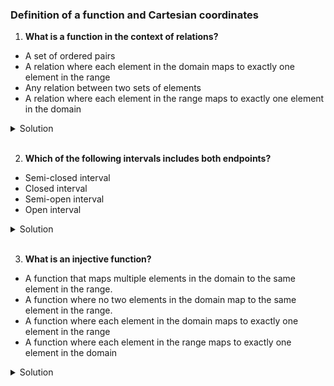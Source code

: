 ### Definition of a function and Cartesian coordinates

1. **What is a function in the context of relations?**

- A set of ordered pairs
- A relation where each element in the domain maps to exactly one element in the range
- Any relation between two sets of elements
- A relation where each element in the range maps to exactly one element in the domain

<details>
  <summary>Solution</summary>

A relation where each element in the domain maps to exactly one element in the range

</details>

</br>

2. **Which of the following intervals includes both endpoints?**

- Semi-closed interval
- Closed interval
- Semi-open interval
- Open interval

<details>
  <summary>Solution</summary>

Closed interval

</details>

</br>

3. **What is an injective function?**

- A function that maps multiple elements in the domain to the same element in the range.
- A function where no two elements in the domain map to the same element in the range.
- A function where each element in the domain maps to exactly one element in the range
- A function where each element in the range maps to exactly one element in the domain

<details>
  <summary>Solution</summary>

A function where no two elements in the domain map to the same element in the range.

</details>

</br>
